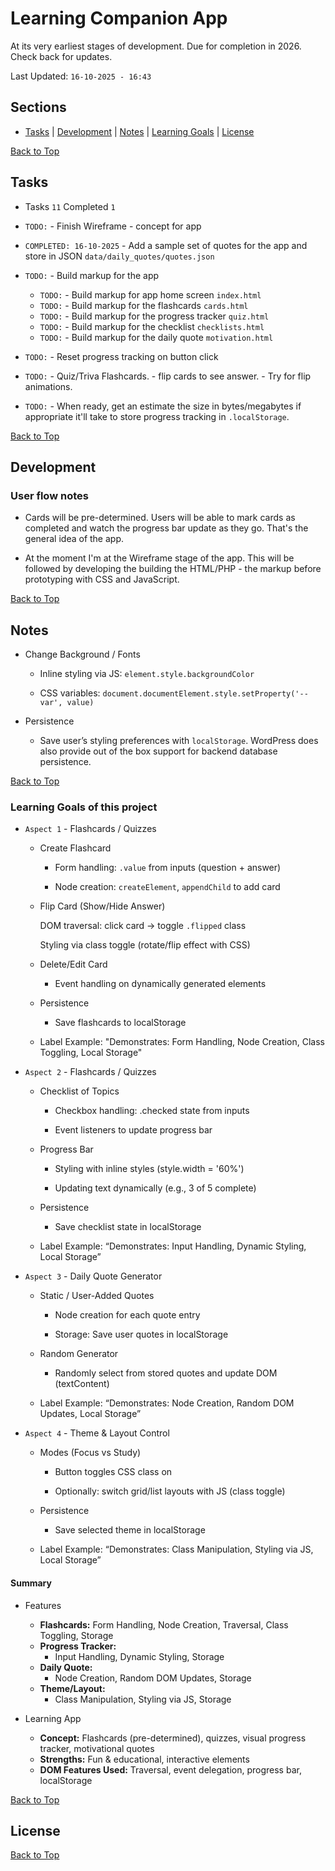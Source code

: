 # Learning Companion App
At its very earliest stages of development. Due for completion in 2026. Check back for updates. 

Last Updated: `16-10-2025 - 16:43`

## Sections

+ [Tasks](#tasks) | [Development](#development) | [Notes](#notes) | [Learning Goals](#learning-goals-of-this-project) | [License](#license)

[Back to Top](#learning-companion-app)

## Tasks 

+ Tasks `11` Completed `1`

+ `TODO:` - Finish Wireframe - concept for app 
+ `COMPLETED: 16-10-2025` - Add a sample set of quotes for the app and store in JSON `data/daily_quotes/quotes.json`
+ `TODO:` - Build markup for the app
    + `TODO:` - Build markup for app home screen `index.html`
    + `TODO:` - Build markup for the flashcards `cards.html`
    + `TODO:` - Build markup for the progress tracker `quiz.html`
    + `TODO:` - Build markup for the checklist `checklists.html`
    + `TODO:` - Build markup for the daily quote `motivation.html`
+ `TODO:` - Reset progress tracking on button click
+ `TODO:` - Quiz/Triva Flashcards. - flip cards to see answer.  - Try for flip animations.
+ `TODO:` - When ready, get an estimate the size in bytes/megabytes if appropriate it'll take to store progress tracking in `.localStorage`. 


[Back to Top](#learning-companion-app)

## Development

### User flow notes
+ Cards will be pre-determined.  Users will be able to mark cards as completed and watch the progress bar update as they go.  That's the general idea of the app.

+ At the moment I'm at the Wireframe stage of the app. This will be followed by developing the building the HTML/PHP - the markup before prototyping with CSS and JavaScript.

[Back to Top](#learning-companion-app)

## Notes 


  + Change Background / Fonts

    + Inline styling via JS: `element.style.backgroundColor`

    + CSS variables: `document.documentElement.style.setProperty('--var', value)`

  + Persistence

    + Save user’s styling preferences with `localStorage`. WordPress does also provide out of the box support for backend database persistence.

[Back to Top](#learning-companion-app)

### Learning Goals of this project

+ `Aspect 1` - Flashcards / Quizzes

  + Create Flashcard

    +  Form handling: `.value` from inputs (question + answer)

    +  Node creation: `createElement`, `appendChild` to add card

  + Flip Card (Show/Hide Answer)

    DOM traversal: click card → toggle `.flipped` class

    Styling via class toggle (rotate/flip effect with CSS)

  + Delete/Edit Card

    +  Event handling on dynamically generated elements

  + Persistence

    +  Save flashcards to localStorage

  + Label Example: "Demonstrates: Form Handling, Node Creation, Class Toggling, Local Storage"

+ `Aspect 2` - Flashcards / Quizzes

  + Checklist of Topics

    + Checkbox handling: .checked state from inputs

    + Event listeners to update progress bar

  + Progress Bar

    + Styling with inline styles (style.width = '60%')

    + Updating text dynamically (e.g., 3 of 5 complete)

  + Persistence

    + Save checklist state in localStorage

  + Label Example: “Demonstrates: Input Handling, Dynamic Styling, Local Storage”  

+ `Aspect 3` - Daily Quote Generator

  + Static / User-Added Quotes

    + Node creation for each quote entry

    + Storage: Save user quotes in localStorage

  + Random Generator

    + Randomly select from stored quotes and update DOM (textContent)

  + Label Example: “Demonstrates: Node Creation, Random DOM Updates, Local Storage”

+ `Aspect 4` - Theme & Layout Control

  + Modes (Focus vs Study)

    + Button toggles CSS class on <body>

    + Optionally: switch grid/list layouts with JS (class toggle)

  + Persistence

    + Save selected theme in localStorage

  + Label Example: “Demonstrates: Class Manipulation, Styling via JS, Local Storage”

#### Summary

+ Features
  + **Flashcards:**	
   Form Handling, Node Creation, Traversal, Class Toggling, Storage
  + **Progress Tracker:**	
    + Input Handling, Dynamic Styling, Storage
  + **Daily Quote:**	
    + Node Creation, Random DOM Updates, Storage
  + **Theme/Layout:**	
    + Class Manipulation, Styling via JS, Storage

+ Learning App
  + **Concept:** Flashcards (pre-determined), quizzes, visual progress tracker, motivational quotes
  + **Strengths:** Fun & educational, interactive elements
  + **DOM Features Used:** Traversal, event delegation, progress bar, localStorage



[Back to Top](#learning-companion-app)

## License


[Back to Top](#learning-companion-app)